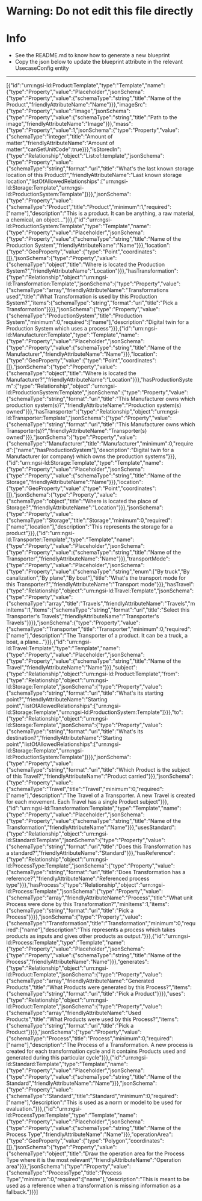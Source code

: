 
# Warning: **Do not edit this file directly**

# Info
- See the README.md to know how to generate a new blueprint
- Copy the json below to update the blueprint attribute in the relevant UsecaseConfig entity
---

[{"id":"urn:ngsi-ld:Product:Template","type":"Template","name":{"type":"Property","value":"Placeholder","jsonSchema":{"type":"Property","value":{"schemaType":"string","title":"Name of the Product","friendlyAttributeName":"Name"}}},"imageSrc":{"type":"Property","value":"Image","jsonSchema":{"type":"Property","value":{"schemaType":"string","title":"Path to the image","friendlyAttributeName":"Image"}}},"mass":{"type":"Property","value":1,"jsonSchema":{"type":"Property","value":{"schemaType":"integer","title":"Amount of matter","friendlyAttributeName":"Amount of matter","canSetUnitCode":true}}},"isStoredIn":{"type":"Relationship","object":"List:of:template","jsonSchema":{"type":"Property","value":{"schemaType":"string","format":"uri","title":"What's the last known storage location of this Product?","friendlyAttributeName":"Last known storage location","listOfAllowedRelationships":["urn:ngsi-ld:Storage:Template","urn:ngsi-ld:ProductionSystem:Template"]}}},"jsonSchema":{"type":"Property","value":{"schemaType":"Product","title":"Product","minimum":1,"required":["name"],"description":"This is a product. It can be anything, a raw material, a chemical, an object..."}}},{"id":"urn:ngsi-ld:ProductionSystem:Template","type":"Template","name":{"type":"Property","value":"Placeholder","jsonSchema":{"type":"Property","value":{"schemaType":"string","title":"Name of the Production System","friendlyAttributeName":"Name"}}},"location":{"type":"GeoProperty","value":{"type":"Point","coordinates":[]},"jsonSchema":{"type":"Property","value":{"schemaType":"object","title":"Where is located the Production System?","friendlyAttributeName":"Location"}}},"hasTransformation":{"type":"Relationship","object":"urn:ngsi-ld:Transformation:Template","jsonSchema":{"type":"Property","value":{"schemaType":"array","friendlyAttributeName":"Transformations used","title":"What Transformation is used by this Production System?","items":{"schemaType":"string","format":"uri","title":"Pick a Transformation"}}}},"jsonSchema":{"type":"Property","value":{"schemaType":"ProductionSystem","title":"Production System","minimum":0,"required":["name"],"description":"Digital twin for a Production System which uses a process"}}},{"id":"urn:ngsi-ld:Manufacturer:Template","type":"Template","name":{"type":"Property","value":"Placeholder","jsonSchema":{"type":"Property","value":{"schemaType":"string","title":"Name of the Manufacturer","friendlyAttributeName":"Name"}}},"location":{"type":"GeoProperty","value":{"type":"Point","coordinates":[]},"jsonSchema":{"type":"Property","value":{"schemaType":"object","title":"Where is located the Manufacturer?","friendlyAttributeName":"Location"}}},"hasProductionSystem":{"type":"Relationship","object":"urn:ngsi-ld:ProductionSystem:Template","jsonSchema":{"type":"Property","value":{"schemaType":"string","format":"uri","title":"This Manufacturer owns which production system(s)?","friendlyAttributeName":"Production system(s) owned"}}},"hasTransporter":{"type":"Relationship","object":"urn:ngsi-ld:Transporter:Template","jsonSchema":{"type":"Property","value":{"schemaType":"string","format":"uri","title":"This Manufacturer owns which Transporter(s)?","friendlyAttributeName":"Transporter(s) owned"}}},"jsonSchema":{"type":"Property","value":{"schemaType":"Manufacturer","title":"Manufacturer","minimum":0,"required":["name","hasProductionSystem"],"description":"Digital twin for a Manufacturer (or company) which owns the production systems"}}},{"id":"urn:ngsi-ld:Storage:Template","type":"Template","name":{"type":"Property","value":"Placeholder","jsonSchema":{"type":"Property","value":{"schemaType":"string","title":"Name of the Storage","friendlyAttributeName":"Name"}}},"location":{"type":"GeoProperty","value":{"type":"Point","coordinates":[]},"jsonSchema":{"type":"Property","value":{"schemaType":"object","title":"Where is located the place of Storage?","friendlyAttributeName":"Location"}}},"jsonSchema":{"type":"Property","value":{"schemaType":"Storage","title":"Storage","minimum":0,"required":["name","location"],"description":"This represents the storage for a product"}}},{"id":"urn:ngsi-ld:Transporter:Template","type":"Template","name":{"type":"Property","value":"Placeholder","jsonSchema":{"type":"Property","value":{"schemaType":"string","title":"Name of the Transporter","friendlyAttributeName":"Name"}}},"transportMode":{"type":"Property","value":"Placeholder","jsonSchema":{"type":"Property","value":{"schemaType":"string","enum":["By truck","By canalization","By plane","By boat"],"title":"What's the transport mode for this Transporter?","friendlyAttributeName":"Transport mode"}}},"hasTravel":{"type":"Relationship","object":"urn:ngsi-ld:Travel:Template","jsonSchema":{"type":"Property","value":{"schemaType":"array","title":"Travels","friendlyAttributeName":"Travels","minItems":1,"items":{"schemaType":"string","format":"uri","title":"Select this Transporter's Travels","friendlyAttributeName":"Transporter's Travels"}}}},"jsonSchema":{"type":"Property","value":{"schemaType":"Transporter","title":"Transporter","minimum":0,"required":["name"],"description":"The Transporter of a product. It can be a truck, a boat, a plane..."}}},{"id":"urn:ngsi-ld:Travel:Template","type":"Template","name":{"type":"Property","value":"Placeholder","jsonSchema":{"type":"Property","value":{"schemaType":"string","title":"Name of the Travel","friendlyAttributeName":"Name"}}},"subject":{"type":"Relationship","object":"urn:ngsi-ld:Product:Template","from":{"type":"Relationship","object":"urn:ngsi-ld:Storage:Template","jsonSchema":{"type":"Property","value":{"schemaType":"string","format":"uri","title":"What's its starting point?","friendlyAttributeName":"Starting point","listOfAllowedRelationships":["urn:ngsi-ld:Storage:Template","urn:ngsi-ld:ProductionSystem:Template"]}}},"to":{"type":"Relationship","object":"urn:ngsi-ld:Storage:Template","jsonSchema":{"type":"Property","value":{"schemaType":"string","format":"uri","title":"What's its destination?","friendlyAttributeName":"Starting point","listOfAllowedRelationships":["urn:ngsi-ld:Storage:Template","urn:ngsi-ld:ProductionSystem:Template"]}}},"jsonSchema":{"type":"Property","value":{"schemaType":"string","format":"uri","title":"Which Product is the subject of this Travel?","friendlyAttributeName":"Product carried"}}},"jsonSchema":{"type":"Property","value":{"schemaType":"Travel","title":"Travel","minimum":0,"required":["name"],"description":"The Travel of a Transporter. A new Travel is created for each movement. Each Travel has a single Product subject"}}},{"id":"urn:ngsi-ld:Transformation:Template","type":"Template","name":{"type":"Property","value":"Placeholder","jsonSchema":{"type":"Property","value":{"schemaType":"string","title":"Name of the Transformation","friendlyAttributeName":"Name"}}},"usesStandard":{"type":"Relationship","object":"urn:ngsi-ld:Standard:Template","jsonSchema":{"type":"Property","value":{"schemaType":"string","format":"uri","title":"Does this Transformation has a standard?","friendlyAttributeName":"Standard"}}},"hasReference":{"type":"Relationship","object":"urn:ngsi-ld:ProcessType:Template","jsonSchema":{"type":"Property","value":{"schemaType":"string","format":"uri","title":"Does Transformation has a reference?","friendlyAttributeName":"Referenced process type"}}},"hasProcess":{"type":"Relationship","object":"urn:ngsi-ld:Process:Template","jsonSchema":{"type":"Property","value":{"schemaType":"array","friendlyAttributeName":"Process","title":"What unit Process were done by this Transformation?","minItems":1,"items":{"schemaType":"string","format":"uri","title":"Pick a Process"}}}},"jsonSchema":{"type":"Property","value":{"schemaType":"Transformation","title":"Transformation","minimum":0,"required":["name"],"description":"This represents a process which takes products as inputs and gives other products as output."}}},{"id":"urn:ngsi-ld:Process:Template","type":"Template","name":{"type":"Property","value":"Placeholder","jsonSchema":{"type":"Property","value":{"schemaType":"string","title":"Name of the Process","friendlyAttributeName":"Name"}}},"generates":{"type":"Relationship","object":"urn:ngsi-ld:Product:Template","jsonSchema":{"type":"Property","value":{"schemaType":"array","friendlyAttributeName":"Generated Products","title":"What Products were generated by this Process?","items":{"schemaType":"string","format":"uri","title":"Pick a Product"}}}},"uses":{"type":"Relationship","object":"urn:ngsi-ld:Product:Template","jsonSchema":{"type":"Property","value":{"schemaType":"array","friendlyAttributeName":"Used Products","title":"What Products were used by this Process?","items":{"schemaType":"string","format":"uri","title":"Pick a Product"}}}},"jsonSchema":{"type":"Property","value":{"schemaType":"Process","title":"Process","minimum":0,"required":["name"],"description":"The Process of a Transformation. A new process is created for each transformation cycle and it contains Products used and generated during this particular cycle"}}},{"id":"urn:ngsi-ld:Standard:Template","type":"Template","name":{"type":"Property","value":"Placeholder","jsonSchema":{"type":"Property","value":{"schemaType":"string","title":"Name of the Standard","friendlyAttributeName":"Name"}}},"jsonSchema":{"type":"Property","value":{"schemaType":"Standard","title":"Standard","minimum":0,"required":["name"],"description":"This is used as a norm or model to be used for evaluation."}}},{"id":"urn:ngsi-ld:ProcessType:Template","type":"Template","name":{"type":"Property","value":"Placeholder","jsonSchema":{"type":"Property","value":{"schemaType":"string","title":"Name of the Process Type","friendlyAttributeName":"Name"}}},"operationArea":{"type":"GeoProperty","value":{"type":"Polygon","coordinates":[]},"jsonSchema":{"type":"Property","value":{"schemaType":"object","title":"Draw the operation area for the Process Type where it is the most relevant","friendlyAttributeName":"Operation area"}}},"jsonSchema":{"type":"Property","value":{"schemaType":"ProcessType","title":"Process Type","minimum":0,"required":["name"],"description":"This is meant to be used as a reference when a transformation is missing information as a fallback."}}}]
